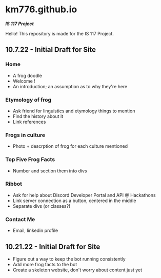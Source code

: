 # km776.github.io
***IS 117 Project***

Hello! This repository is made for the IS 117 Project.

## 10.7.22 - Initial Draft for Site

### Home
* A frog doodle
* Welcome !
* An introduction; an assumption as to why they're here

### Etymology of frog
* Ask friend for linguistics and etymology things to mention
* Find the history about it
* Link references

### Frogs in culture
* Photo + descrption of frog for each culture mentioned

### Top Five Frog Facts
* Number and section them into divs

### Ribbot
* Ask for help about Discord Developer Portal and API @ Hackathons
* Link server connection as a button, centered in the middle
* Separate divs (or classes?)

### Contact Me
* Email, linkedin profile

## 10.21.22 - Initial Draft for Site
* Figure out a way to keep the bot running consistently
* Add more frog facts to the bot
* Create a skeleton website, don't worry about content just yet
